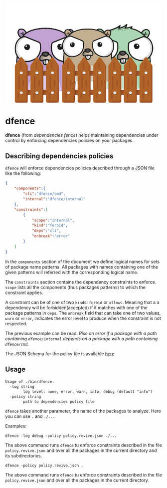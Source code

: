 ![logo](./doc/dfence-logo.png)

# dfence

**dfence** (from _dependencies fence_) helps maintaining dependencies under 
control by enforcing dependencies policies on your packages.

## Describing dependencies policies

`dfence` will enforce dependencies policies described through a JSON file like the 
following:

```json
{
    "components":{
        "cli":"dfence/cmd",
        "internal":"dfence/internal"
    },
    "constraints":[
        {
            "scope":"internal",
            "kind":"forbid",
            "deps":"cli",
            "onbreak":"error"
        }
    ]
}
```

In the `components` section of the document we define logical names for sets of
package name patterns. All packages with names containing one of the given 
patterns will referred with the corresponding logical name.

The `constraints` section contains the dependency constraints to enforce.
`scope` lists all the components (thus packages patterns) to which the 
constraint applies.

A constraint can be of one of two `kind`s: `forbid` or `allows`. Meaning that a
a dependency will be forbidden(accepted) if it matches with one of the package 
patterns in `deps`.
The `onbreak` field that can take one of two values, `warn` or `error`, 
indicates the error level to produce when the constraint is not respected.

The previous example can be read: _Rise an error if a package with a path 
containing `dfence/internal` depends on a package with a path containing 
`dfence/cmd`._

The JSON Schema for the policy file is available [here](./doc/policy.schema.json)

## Usage

```
Usage of ./bin/dfence:
  -log string
        log level: none, error, warn, info, debug (default "info")
  -policy string
        path to dependencies policy file
```

`dfence` takes another parameter, the name of the packages to analyze. Here you can use `.` and `./...`

Examples:

```
dfence -log debug -policy policy.revive.json ./...
```

The above command runs `dfence` tu enforce constraints described in the file
`policy.revive.json` and over all the packages in the current directory and its
subdirectories.

```
dfence -policy policy.revive.json .
```

The above command runs `dfence` tu enforce constraints described in the file
`policy.revive.json` and over all the packages in the current directory.

